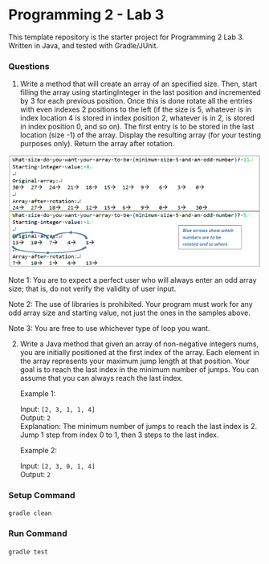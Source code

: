 # Programming 2 - Lab 3

This template repository is the starter project for Programming 2 Lab 3. Written in Java, and tested with Gradle/JUnit.

### Questions

1. Write a method that will create an array of an specified size. Then, start filling the array using startingInteger in the last position and incremented by 3 for each previous position. Once this is done rotate all the entries with even indexes 2 positions to the left (if the size is 5, whatever is in index location 4 is stored in index position 2, whatever is in 2, is stored in index position 0, and so on). The first entry is to be stored in the last location (size -1) of the array. Display the resulting array (for your testing purposes only). Return the array after rotation.

![](Q1.png)

Note 1: You are to expect a perfect user who will always enter an odd array size; that is, do not verify the validity of user input.

Note 2: The use of libraries is prohibited. Your program must work for any odd array size and starting value, not just the ones in the samples above.

Note 3: You are free to use whichever type of loop you want.

2. Write a Java method that given an array of non-negative integers nums, you are initially positioned at the first index of the array. Each element in the array represents your maximum jump length at that position. Your goal is to reach the last index in the minimum number of jumps. You can assume that you can always reach the last index.

   Example 1:

   Input: `[2, 3, 1, 1, 4]`  
   Output: `2`  
   Explanation: The minimum number of jumps to reach the last index is 2. Jump 1 step from index 0 to 1, then 3 steps to the last index.

   Example 2:

   Input: `[2, 3, 0, 1, 4]`  
   Output: `2`

### Setup Command

`gradle clean`

### Run Command

`gradle test`
